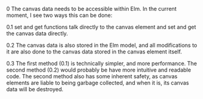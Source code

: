 0 The canvas data needs to be accessible within Elm. In the current moment, I see two ways this can be done: 

  0.1 set and get functions talk directly to the canvas element and set and get the canvas data directly.

  0.2 The canvas data is also stored in the Elm model, and all modifications to it are also done to the canvas data stored in the canvas element itself.

  0.3 The first method (0.1) is technically simpler, and more performance. The second method (0.2) would probably be have more intuitive and readable code. The second method also has some inherent safety, as canvas elements are liable to being garbage collected, and when it is, its canvas data will be destroyed.
